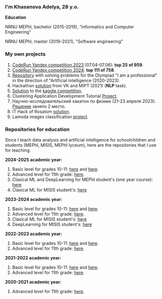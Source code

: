 ### I'm Khasanova Adelya, 28 y.o.

**Education**

NRNU MEPhI, bachelor (2015-2019), "Informatics and Computer Engineering"

NRNU MEPhI, master (2019-2021), "Software engineering"

### My own projects

1. [CodeRun Yandex competition 2023](https://github.com/Adelaaas/Code_run_2023) (07.04-07.06): **top 25 of 959**.
2. [CodeRun Yandex competition 2024](https://github.com/Adelaaas/CodeRun2024): **top 111 of 758**.
3. [Repository](https://github.com/Adelaaas/Ya_professional) with solving problems for the Olympiad "I am a professional" in the direction of "Artificial intelligence (2020-2023).
4. Hackathon [solution](https://github.com/Adelaaas/Profi_hack_clever) from VK and MIPT (2021) (**NLP** task).
5. [Solution](https://github.com/Adelaaas/Natural-Language-Processing-with-Disaster-Tweets) to the [kaggle competition](https://www.kaggle.com/c/nlp-getting-started).
6. Clustering Application Development Tutorial  [Project](https://github.com/Adelaaas/Guess_the_numbers).
7. Научно-исследовательский хакатон по физике (21-23 апреля 2023). [Решение](https://github.com/Adelaaas/Physics_Hack) заняло 2 место.
8. IT Hack of Rosatom [solution](https://github.com/Adelaaas/it_hack_Rosatom).
9. Lamoda images classification [project](https://github.com/Adelaaas/Lamoda_classification_project).

### Repositories for education

Since I teach data analysis and artificial intelligence for schoolchildren and students (MEPhI, MISIS, MEPhI lyceum), here are the repositories that I use for teaching:

**2024-2025 academic year:**
1. Basic level for grades 10-11: [here](https://github.com/Adelaaas/Data_science_basic_24_25_group_1) and [here](https://github.com/Adelaaas/Data_science_basic_24_25_group_2).
2. Advanced level for 11th grade: [here](https://github.com/Adelaaas/Data_science_advanced_24-25).
3. Clasical ML and DeepLearning for MEPhI student's (one year course): [here](https://github.com/ShadarRim/24MEPhIAI)
4. Clasical ML for MISIS student's: [here](https://github.com/ShadarRim/24MISISAI)
   
**2023-2024 academic year:**
1. Basic level for grades 10-11: [here](https://github.com/Adelaaas/Data_science_basic_23-24_1) and [here](https://github.com/Adelaaas/Data_science_basic_23-24_2).
2. Advanced level for 11th grade: [here](https://github.com/Adelaaas/Data_science_advanced_2023-2024).
3. Clasical ML for MISIS student's: [here](https://github.com/ShadarRim/MISiSAI1)
4. DeepLearning for MISIS student's: [here](https://github.com/ShadarRim/MISIS_AI2_2024)
   
**2022-2023 academic year:**
1. Basic level for grades 10-11: [here](https://github.com/Adelaaas/Data_science_basic_22-23_1) and [here](https://github.com/Adelaaas/Data_science_basic_22-23_2).
2. Advanced level for 11th grade: [here](https://github.com/Adelaaas/Data_science_advanced_2022).

**2021-2022 academic year:**
1. Basic level for grades 10-11: [here](https://github.com/Adelaaas/Data_science_basic_2) and [here](https://github.com/Adelaaas/Data_science_basic_1).
2. Advanced level for 11th grade: [here](https://github.com/Adelaaas/Data_science_advanced).

**2020-2021 academic year:**
1. Advanced level for 11th grade: [here](https://github.com/Adelaaas/Data_science).
